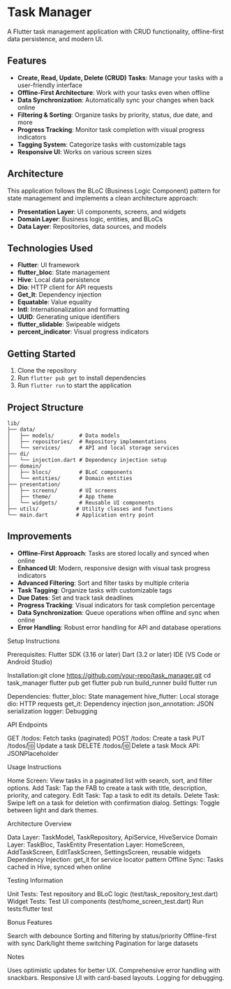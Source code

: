 # Task Manager

A Flutter task management application with CRUD functionality, offline-first data persistence, and modern UI.

## Features

- **Create, Read, Update, Delete (CRUD) Tasks**: Manage your tasks with a user-friendly interface
- **Offline-First Architecture**: Work with your tasks even when offline
- **Data Synchronization**: Automatically sync your changes when back online
- **Filtering & Sorting**: Organize tasks by priority, status, due date, and more
- **Progress Tracking**: Monitor task completion with visual progress indicators
- **Tagging System**: Categorize tasks with customizable tags
- **Responsive UI**: Works on various screen sizes

## Architecture

This application follows the BLoC (Business Logic Component) pattern for state management and implements a clean architecture approach:

- **Presentation Layer**: UI components, screens, and widgets
- **Domain Layer**: Business logic, entities, and BLoCs
- **Data Layer**: Repositories, data sources, and models

## Technologies Used

- **Flutter**: UI framework
- **flutter_bloc**: State management
- **Hive**: Local data persistence
- **Dio**: HTTP client for API requests
- **Get_It**: Dependency injection
- **Equatable**: Value equality
- **Intl**: Internationalization and formatting
- **UUID**: Generating unique identifiers
- **flutter_slidable**: Swipeable widgets
- **percent_indicator**: Visual progress indicators

## Getting Started

1. Clone the repository
2. Run `flutter pub get` to install dependencies
3. Run `flutter run` to start the application

## Project Structure

```
lib/
├── data/
│   ├── models/        # Data models
│   ├── repositories/  # Repository implementations
│   └── services/      # API and local storage services
├── di/
│   └── injection.dart # Dependency injection setup
├── domain/
│   ├── blocs/         # BLoC components
│   └── entities/      # Domain entities
├── presentation/
│   ├── screens/       # UI screens
│   ├── theme/         # App theme
│   └── widgets/       # Reusable UI components
├── utils/            # Utility classes and functions
└── main.dart         # Application entry point
```

## Improvements

- **Offline-First Approach**: Tasks are stored locally and synced when online
- **Enhanced UI**: Modern, responsive design with visual task progress indicators
- **Advanced Filtering**: Sort and filter tasks by multiple criteria
- **Task Tagging**: Organize tasks with customizable tags
- **Due Dates**: Set and track task deadlines
- **Progress Tracking**: Visual indicators for task completion percentage
- **Data Synchronization**: Queue operations when offline and sync when online
- **Error Handling**: Robust error handling for API and database operations

Setup Instructions

Prerequisites:
Flutter SDK (3.16 or later)
Dart (3.2 or later)
IDE (VS Code or Android Studio)


Installation:git clone https://github.com/your-repo/task_manager.git
cd task_manager
flutter pub get
flutter pub run build_runner build
flutter run


Dependencies:
flutter_bloc: State management
hive_flutter: Local storage
dio: HTTP requests
get_it: Dependency injection
json_annotation: JSON serialization
logger: Debugging



API Endpoints

GET /todos: Fetch tasks (paginated)
POST /todos: Create a task
PUT /todos/:id: Update a task
DELETE /todos/:id: Delete a task
Mock API: JSONPlaceholder

Usage Instructions

Home Screen: View tasks in a paginated list with search, sort, and filter options.
Add Task: Tap the FAB to create a task with title, description, priority, and category.
Edit Task: Tap a task to edit its details.
Delete Task: Swipe left on a task for deletion with confirmation dialog.
Settings: Toggle between light and dark themes.

Architecture Overview

Data Layer: TaskModel, TaskRepository, ApiService, HiveService
Domain Layer: TaskBloc, TaskEntity
Presentation Layer: HomeScreen, AddTaskScreen, EditTaskScreen, SettingsScreen, reusable widgets
Dependency Injection: get_it for service locator pattern
Offline Sync: Tasks cached in Hive, synced when online

Testing Information

Unit Tests: Test repository and BLoC logic (test/task_repository_test.dart)
Widget Tests: Test UI components (test/home_screen_test.dart)
Run tests:flutter test



Bonus Features

Search with debounce
Sorting and filtering by status/priority
Offline-first with sync
Dark/light theme switching
Pagination for large datasets

Notes

Uses optimistic updates for better UX.
Comprehensive error handling with snackbars.
Responsive UI with card-based layouts.
Logging for debugging.

